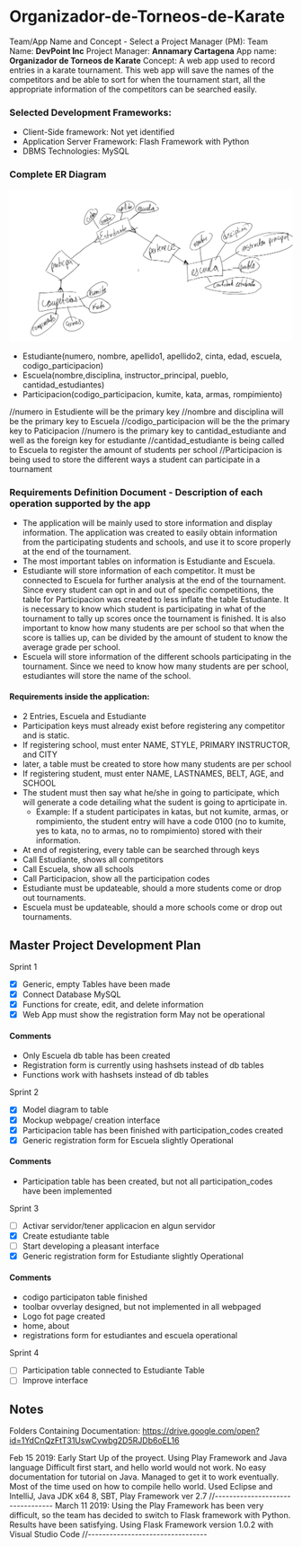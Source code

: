 # Organizador-de-Torneos-de-Karate

Team/App Name and Concept - Select a Project Manager (PM):
Team Name: **DevPoint Inc**
Project Manager: **Annamary Cartagena**
App name: **Organizador de Torneos de Karate**
Concept:
	A web app used to record entries in a karate tournament. This web app will save the names of the competitors and be able to sort for when the tournament start, all the appropriate information of the competitors can be searched easily.


### Selected Development Frameworks:
+ Client-Side framework: Not yet identified
+ Application Server Framework: Flash Framework with Python
+ DBMS Technologies: MySQL

### Complete ER Diagram

<img src = ERDiagram.png title = 'ERDiagram' />


+ Estudiante(numero, nombre, apellido1, apellido2, cinta, edad,  escuela, codigo_participacion)
+ Escuela(nombre,disciplina, instructor_principal, pueblo, cantidad_estudiantes)
+ Participacion(codigo_participacion, kumite, kata, armas, rompimiento)

//numero in Estudiente will be the primary key
//nombre and disciplina will be the primary key to Escuela
//codigo_participacion will be the the primary key to Paticipacion
//numero is the primary key to cantidad_estudiante and well as the foreign key for estudiante
//cantidad_estudiante is being called to Escuela to register the amount of students per school
//Participacion is being used to store the different ways a student can participate in a tournament 

### Requirements Definition Document - Description of each operation supported by the app
+ The application will be mainly used to store information and display information. The application was created to easily obtain information from the participating students and schools, and use it to score properly at the end of the tournament.
+ The most important tables on information is Estudiante and Escuela. 
+ Estudiante will store information of each competitor. It must be connected to Escuela for further analysis at the end of the tournament. Since every student can opt in and out of specific competitions, the table for Participacion was created to less inflate the table Estudiante. It is necessary to know which student is participating in what of the tournament to tally up scores once the tournament is finished. It is also important to know how many students are per school so that when the score is tallies up, can be divided by the amount of student to know the average grade per school.
+ Escuela will store information of the different schools participating in the tournament. Since we need to know how many students are per school, estudiantes will store the name of the school.
#### Requirements inside the application:
+ 2 Entries, Escuela and Estudiante
+ Participation keys must already exist before registering any competitor and is static.
+ If registering school, must enter NAME, STYLE, PRIMARY INSTRUCTOR, and CITY
+ later, a table must be created to store how many students are per school
+ If registering student, must enter NAME, LASTNAMES, BELT, AGE, and SCHOOL
+ The student must then say what he/she in going to participate, which will generate a code detailing what the sudent is going to aprticipate in.
	+ Example: If a student participates in katas, but not kumite, armas,  or rompimiento, the student entry will have a code 0100 (no to kumite, yes to kata, no to armas, no to rompimiento) stored with their information.
+ At end of registering, every table can be searched through keys
+ Call Estudiante, shows all competitors
+ Call Escuela, show all schools
+ Call Participacion, show all the participation codes
+ Estudiante must be updateable, should a more students come or drop out tournaments.
+ Escuela must be updateable, should a more schools come or drop out tournaments.



## Master Project Development Plan
Sprint 1
* [X]  Generic, empty Tables have been made
* [X]  Connect Database MySQL
* [X] Functions for create, edit, and delete information
* [X]  Web App must show the registration form
May not be operational
#### Comments
+ Only Escuela db table has been created
+ Registration form is currently using hashsets instead of db tables
+ Functions work with hashsets instead of db tables

Sprint 2

* [x] Model diagram to table
* [x] Mockup webpage/ creation interface
* [x]  Participacion table has been finished with participation_codes created
* [x]  Generic registration form for Escuela slightly Operational
#### Comments
+ Participation table has been created, but not all participation_codes have been implemented

Sprint 3
* [ ] Activar servidor/tener applicacion en algun servidor
* [x] Create estudiante table
* [ ] Start developing a pleasant interface
* [x] Generic registration form for Estudiante slightly Operational
#### Comments
+ codigo participaton table finished
+ toolbar ovverlay designed, but not implemented in all webpaged
+ Logo fot page created
+ home, about
+ registrations form for estudiantes and escuela operational

Sprint 4
* [ ]  Participation table connected to Estudiante Table
* [ ] Improve interface

## Notes

Folders Containing Documentation:
https://drive.google.com/open?id=1YdCnQzFtT31UswCvwbg2D5RJDb6oEL16

Feb 15 2019:
Early Start Up of the proyect. Using Play Framework and Java language
Difficult first start, and hello world would not work. No easy documentation for tutorial on Java. Managed to get it to work eventually.
Most of the time used on how to compile hello world.
Used Eclipse and IntelliJ, Java JDK x64 8, SBT, Play Framework ver 2.7
//---------------------------------
March 11 2019:
Using the Play Framework has been very difficult, so the team has decided to switch to Flask framework with Python. Results have been satisfying. Using Flask Framework version 1.0.2 with Visual Studio Code
//--------------------------------- 
